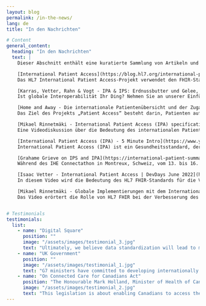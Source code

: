 ```yaml
---
layout: blog
permalink: /in-the-news/
lang: de
title: "In den Nachrichten"

# Content
general_content:
  heading: "In den Nachrichten"
  text: |
    Dieser Abschnitt enthält eine kuratierte Sammlung von Artikeln und Pressemitteilungen zum Thema „Internationaler Patientenzugang“, „HL7 FHIR“ und Interoperabilität von Gesundheitsdaten. Entdecken Sie Erkenntnisse von Branchenführern, innovative Praktiken und Fortschritte, die die Zukunft des Austauschs von Gesundheitsdaten prägen. Egal, ob Sie im Gesundheitswesen tätig sind oder selbst Patient, diese Ressourcen halten Sie über die neuesten Entwicklungen im Bereich zugänglicher und sicherer Gesundheitsinformationen auf dem Laufenden.

    [International Patient Access](https://blog.hl7.org/international-patient-access){: target="_blank"}\
    Das HL7 International Patient Access-Projekt verwendet den FHIR-Standard, um einen sicheren, globalen Zugriff auf Gesundheitsinformationen zu ermöglichen und Patienten die Möglichkeit zu geben, ihre Gesundheitsversorgung systemübergreifend zu verwalten.

    [Karras, Vetter, Rahn & Vogt - IPA & IPS: Erdnussbutter und Gelee, zusammen besser | DevDays Dec 2024](https://www.youtube.com/watch?v=xDuVr9bYwBE){: target="_blank"}\
    Ist globale Interoperabilität Ihr Ding? Nehmen Sie an unserer Einführung in zwei spannende FHIR-Projekte teil: International Patient Access (IPA) definiert eine universelle Realm-API für Apps und International Patient Summary (IPS) ermöglicht den grenzüberschreitenden Austausch von Behandlungszusammenfassungen.

    [Home and Away - Die internationale Patientenübersicht und der Zugang](https://www.linkedin.com/pulse/home-away-international-patient-summary-access-andy-harrison-qceqf/){: target="_blank"}\
    Das Ziel des Projekts „Patient Access“ besteht darin, Patienten auf der ganzen Welt einen sicheren und reibungslosen Zugriff auf Gesundheitsinformationen zu ermöglichen, die Gesundheitsversorgung zu verbessern und Einzelpersonen die Möglichkeit zu geben, ihre Gesundheitsakten effektiv zu verwalten.

    [Mikael Rinnetmäki - International Patient Access (IPA) specification | DevDays 2023 Amsterdam](https://www.youtube.com/watch?v=9BP_EELyOx4){: target="_blank"}\
    Eine Videodiskussion über die Bedeutung des internationalen Patientenzugangs. Dabei wird hervorgehoben, wie der FHIR-Standard genutzt wird, um Patienten einen sicheren Zugriff auf ihre Gesundheitsdaten zu ermöglichen. Außerdem wird die Rolle des Projekts bei der Verbesserung der Gesundheitsversorgung und der Förderung der Interoperabilität zwischen verschiedenen Gesundheitssystemen hervorgehoben.

    [International Patient Access (IPA) - 5 Minute Intro](https://www.youtube.com/watch?v=4MuLsgz8LrI){: target="_blank"}\
    International Patient Access (IPA) ist ein Gesundheitsstandard, der Aufsichtsbehörden befähigt, Patienten stärkt und Entwicklern von Gesundheits-Apps dabei hilft, den Patientenzugang zu Gesundheitsinformationen zu verbessern, und zwar durch länderübergreifende Einheitlichkeit für multinationale Apps und Fast Healthcare Interoperability Resource (FHIR)-Server. 

    [Grahame Grieve on IPS and IPA](https://international-patient-summary.net/grahame-grieve-on-ips-and-ipa/){: target="_blank"}\
    Während des IHE Connectathon in Montreux, Schweiz, vom 13. bis 16. September 2022 hielt Grahame Grieve einen Vortrag mit Schwerpunkt auf den Standards International Patient Summary (IPS) und International Patient Access (IPA) als Teil der HL7 FHIR-Familie innerhalb von HL7 International.

    [Isaac Vetter - International Patient Access | DevDays June 2022](https://www.youtube.com/watch?v=Wo4NXmqF8Qc&t=39s){: target="_blank"}\
    In diesem Video wird die Bedeutung des HL7 FHIR-Standards für die Verbesserung des internationalen Patientenzugangs zu Gesundheitsinformationen erläutert und erläutert, wie dieser einen sicheren Datenaustausch und die Interoperabilität zwischen Gesundheitssystemen ermöglicht. Es betont die Vorteile für Patienten, darunter eine bessere Kontrolle über ihre Gesundheitsdaten und eine verbesserte Koordinierung der Behandlung.

    [Mikael Rinnetmäki - Globale Implementierungen mit dem International Patient Access | DevDays June 2022](https://www.youtube.com/watch?v=fn9nSh_yCCA&t=554s){: target="_blank"}\
    Das Video erörtert die Rolle von HL7 FHIR bei der Verbesserung des Patientenzugriffs auf ihre Gesundheitsinformationen und zeigt, wie es die Interoperabilität ermöglicht und Benutzer in die Lage versetzt, ihre eigenen Gesundheitsdaten effektiver zu verwalten.


# Testimonials
testimonials:
  list:
    - name: "Digital Square"
      position: ""
      image: "/assets/images/testimonial_3.jpg"
      text: "Ultimately, we believe data standardization will lead to more equitable health care systems and better health outcomes for all."
    - name: "UK Government"
      position: ""
      image: "/assets/images/testimonial_1.jpg"
      text: "G7 ministers have committed to developing internationally shared principles for enabling patient access to health data and promoting the use of open standards for health data for public health."
    - name: "On Connected Care for Canadians Act"
      position: "The Honourable Mark Holland, Minister of Health of Canada"
      image: "/assets/images/testimonial_2.jpg"
      text: "This legislation is about enabling Canadians to access their own health data and to use that information to make better decisions about their health care, no matter where they are receiving it. It will also allow health care professionals to deliver higher quality and coordinated care and make more informed patient decisions."
---
```

